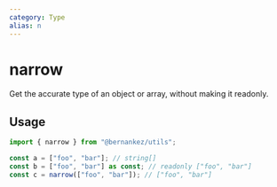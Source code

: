 ```yaml
---
category: Type
alias: n
---
```


# narrow

Get the accurate type of an object or array, without making it readonly.

## Usage

```ts
import { narrow } from "@bernankez/utils";

const a = ["foo", "bar"]; // string[]
const b = ["foo", "bar"] as const; // readonly ["foo", "bar"]
const c = narrow(["foo", "bar"]); // ["foo", "bar"]
```